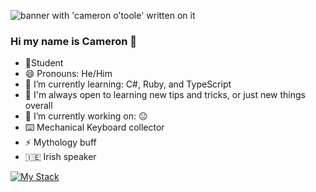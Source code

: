 ![banner with 'cameron o'toole' written on it](./CAMERON%20O’TOOLE.jpg)


### Hi my name is Cameron 👋

- 📝Student
- 😄 Pronouns: He/Him 
- 🌱 I’m currently learning: C#, Ruby, and TypeScript
- 🤔 I'm always open to learning new tips and tricks, or just new things overall
- 🔭 I’m currently working on: 😐
- ⌨️ Mechanical Keyboard collector
- ⚡ Mythology buff
- :ireland: Irish speaker

[![My Stack](https://skillicons.dev/icons?i=babel,blender,bootstrap,cs,css,express,git,github,gitlab,html,js,jest,jquery,md,materialui,mongodb,nodejs,npm,postman,react,redux,ruby,tailwind,ts,unity,vercel,vscode&perline=4)](https://skillicons.dev)

